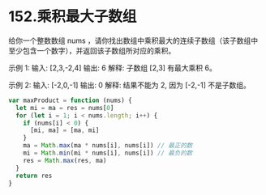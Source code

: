 # 152.乘积最大子数组
给你一个整数数组 nums ，请你找出数组中乘积最大的连续子数组（该子数组中至少包含一个数字），并返回该子数组所对应的乘积。

示例 1:
输入: [2,3,-2,4]
输出: 6
解释: 子数组 [2,3] 有最大乘积 6。

示例 2:
输入: [-2,0,-1]
输出: 0
解释: 结果不能为 2, 因为 [-2,-1] 不是子数组。

```js
var maxProduct = function (nums) {
  let mi = ma = res = nums[0]
  for (let i = 1; i < nums.length; i++) {
    if (nums[i] < 0) {
      [mi, ma] = [ma, mi]
    }
    ma = Math.max(ma * nums[i], nums[i]) // 最正的数
    mi = Math.min(mi * nums[i], nums[i]) // 最负的数
    res = Math.max(res, ma)
  }
  return res
}
```